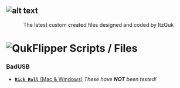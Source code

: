 ![alt text](https://i.imgur.com/XD6ngzD.png)
---
<p align="center">
The latest custom created files designed and coded by ItzQuk
</p>


# ![QukFlipper](https://i.imgur.com/z1P2y9I.png) Scripts / Files


### **BadUSB**

- [**`Rick Roll`** (Mac & Windows)](https://github.com/ItzQuk/QukFlipper/tree/main/Rick%20Roll) *These have **NOT** been tested!*
